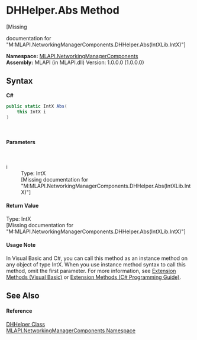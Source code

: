 # DHHelper.Abs Method 
 

\[Missing <summary> documentation for "M:MLAPI.NetworkingManagerComponents.DHHelper.Abs(IntXLib.IntX)"\]

**Namespace:**&nbsp;<a href="N_MLAPI_NetworkingManagerComponents">MLAPI.NetworkingManagerComponents</a><br />**Assembly:**&nbsp;MLAPI (in MLAPI.dll) Version: 1.0.0.0 (1.0.0.0)

## Syntax

**C#**<br />
``` C#
public static IntX Abs(
	this IntX i
)
```

<br />

#### Parameters
&nbsp;<dl><dt>i</dt><dd>Type: IntX<br />\[Missing <param name="i"/> documentation for "M:MLAPI.NetworkingManagerComponents.DHHelper.Abs(IntXLib.IntX)"\]</dd></dl>

#### Return Value
Type: IntX<br />\[Missing <returns> documentation for "M:MLAPI.NetworkingManagerComponents.DHHelper.Abs(IntXLib.IntX)"\]

#### Usage Note
In Visual Basic and C#, you can call this method as an instance method on any object of type IntX. When you use instance method syntax to call this method, omit the first parameter. For more information, see <a href="http://msdn.microsoft.com/en-us/library/bb384936.aspx">Extension Methods (Visual Basic)</a> or <a href="http://msdn.microsoft.com/en-us/library/bb383977.aspx">Extension Methods (C# Programming Guide)</a>.

## See Also


#### Reference
<a href="T_MLAPI_NetworkingManagerComponents_DHHelper">DHHelper Class</a><br /><a href="N_MLAPI_NetworkingManagerComponents">MLAPI.NetworkingManagerComponents Namespace</a><br />